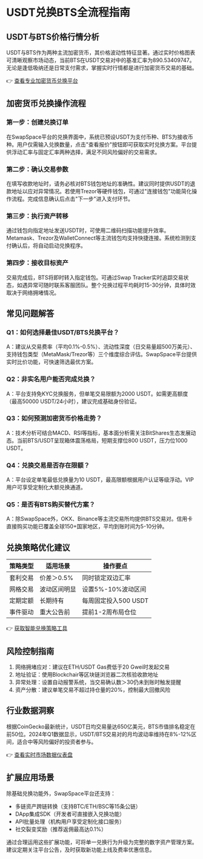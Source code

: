 # USDT兑换BTS全流程指南

## USDT与BTS价格行情分析
USDT与BTS作为两种主流加密货币，其价格波动性特征显著。通过实时价格图表可清晰观察市场动态，当前BTS在USDT交易对中的基准汇率为890.53409747。无论是逢低吸纳还是日常支付需求，掌握实时行情都是进行加密货币交易的基础。

👉 [查看专业加密货币兑换平台](https://bit.ly/okx_welcome)

## 加密货币兑换操作流程
### 第一步：创建兑换订单
在SwapSpace平台的兑换界面中，系统已预设USDT为支付币种、BTS为接收币种。用户仅需输入兑换数量，点击"查看报价"按钮即可获取实时兑换方案。平台提供浮动汇率与固定汇率两种选择，满足不同风险偏好的交易需求。

### 第二步：确认交易参数
在填写收款地址时，请务必核对BTS钱包地址的准确性。建议同时提供USDT的退款地址以应对异常情况。若使用Trezor等硬件钱包，可通过"连接钱包"功能简化操作流程。完成信息确认后点击"下一步"进入支付环节。

### 第三步：执行资产转移
通过钱包向指定地址发送USDT时，可使用二维码扫描功能提升效率。Metamask、Trezor及WalletConnect等主流钱包均支持快捷连接。系统检测到支付确认后，将自动启动兑换程序。

### 第四步：接收目标资产
交易完成后，BTS将即时转入指定钱包。可通过Swap Tracker实时追踪交易状态，如遇异常可随时联系客服团队。整个兑换过程平均耗时15-30分钟，具体时效取决于网络拥堵情况。

## 常见问题解答
### Q1：如何选择最佳USDT/BTS兑换平台？
A：建议从交易费率（平均0.1%-0.5%）、流动性深度（日交易量超500万美元）、支持钱包类型（MetaMask/Trezor等）三个维度综合评估。SwapSpace平台提供实时比价功能，可快速筛选最优方案。

### Q2：非实名用户能否完成兑换？
A：平台支持免KYC兑换服务，但单笔交易限额为2000 USDT。如需更高额度（最高50000 USDT/24小时），建议完成基础身份验证。

### Q3：如何预测加密货币价格走势？
A：技术分析可结合MACD、RSI等指标，基本面分析需关注BitShares生态发展动态。当前BTS/USDT呈现箱体震荡格局，短期支撑位800 USDT，压力位1000 USDT。

### Q4：兑换交易是否存在限额？
A：平台设定单笔最低兑换量为10 USDT，最高限额根据用户认证等级浮动。VIP用户可享受定制化大额兑换通道。

### Q5：是否有BTS购买替代方案？
A：除SwapSpace外，OKX、Binance等主流交易所均提供BTS交易对。信用卡直接购买功能已覆盖全球150+国家地区，平均到账时间为5-10分钟。

## 兑换策略优化建议
| 策略类型 | 适用场景 | 操作要点 |
|---------|---------|---------|
| 套利交易 | 价差＞0.5% | 同时锁定双边汇率 |
| 网格交易 | 波动区间明显 | 设置5%-10%波动区间 |
| 定期定额 | 长期持有 | 每周固定投入500 USDT |
| 事件驱动 | 重大公告前 | 提前1-2周布局仓位 |

👉 [获取智能兑换策略工具](https://bit.ly/okx_welcome)

## 风险控制指南
1. 网络拥堵应对：建议在ETH/USDT Gas费低于20 Gwei时发起交易
2. 地址验证：使用Blockchair等区块链浏览器二次核验收款地址
3. 异常处理：设置自动报警系统，当交易确认数＞30仍未到账时触发提醒
4. 资产分散：建议单笔交易不超过持仓量的20%，控制最大回撤风险

## 行业数据洞察
根据CoinGecko最新统计，USDT日均交易量达650亿美元，BTS市值排名稳定在前50位。2024年Q1数据显示，USDT/BTS交易对的月均波动率维持在8%-12%区间，适合中等风险偏好的投资者参与。

👉 [查看实时市场数据仪表盘](https://bit.ly/okx_welcome)

## 扩展应用场景
除基础兑换功能外，SwapSpace平台还支持：
- 多链资产跨链转换（支持BTC/ETH/BSC等15条公链）
- DApp集成SDK（开发者可直接嵌入兑换功能）
- API批量处理（机构用户享受定制化接口服务）
- 社交裂变奖励（推荐返佣最高达0.1%）

通过合理运用这些扩展功能，可将单一兑换行为升级为完整的数字资产管理方案。建议定期关注平台公告，及时获取新功能上线及费率优惠信息。